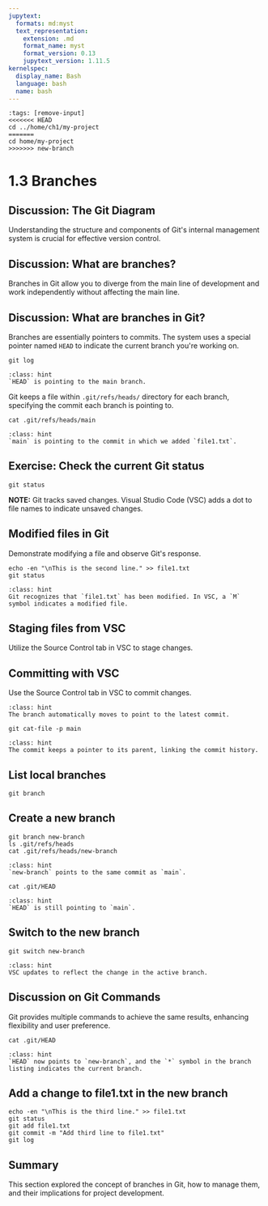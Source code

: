 ```yaml
---
jupytext:
  formats: md:myst
  text_representation:
    extension: .md
    format_name: myst
    format_version: 0.13
    jupytext_version: 1.11.5
kernelspec:
  display_name: Bash
  language: bash
  name: bash
---
```


```{code-cell} bash
:tags: [remove-input]
<<<<<<< HEAD
cd ../home/ch1/my-project
=======
cd home/my-project
>>>>>>> new-branch
```

# 1.3 Branches

## Discussion: The Git Diagram
Understanding the structure and components of Git's internal management system is crucial for effective version control.

## Discussion: What are branches?
Branches in Git allow you to diverge from the main line of development and work independently without affecting the main line.

## Discussion: What are branches in Git?
Branches are essentially pointers to commits. The system uses a special pointer named `HEAD` to indicate the current branch you're working on.

```{code-cell} bash
git log
```

```{admonition} What to notice
:class: hint
`HEAD` is pointing to the main branch.
```

Git keeps a file within `.git/refs/heads/` directory for each branch, specifying the commit each branch is pointing to.

```{code-cell} bash
cat .git/refs/heads/main
```

```{admonition} What to notice
:class: hint
`main` is pointing to the commit in which we added `file1.txt`.
```

## Exercise: Check the current Git status
```{code-cell} bash
git status
```

**NOTE:** Git tracks saved changes. Visual Studio Code (VSC) adds a dot to file names to indicate unsaved changes.

## Modified files in Git
Demonstrate modifying a file and observe Git's response.

```{code-cell} bash
echo -en "\nThis is the second line." >> file1.txt
git status
```

```{admonition} What to notice
:class: hint
Git recognizes that `file1.txt` has been modified. In VSC, a `M` symbol indicates a modified file.
```

## Staging files from VSC
Utilize the Source Control tab in VSC to stage changes.

## Committing with VSC
Use the Source Control tab in VSC to commit changes.

```{admonition} What to notice
:class: hint
The branch automatically moves to point to the latest commit.
```

```{code-cell} bash
git cat-file -p main
```

```{admonition} What to notice
:class: hint
The commit keeps a pointer to its parent, linking the commit history.
```

## List local branches
```{code-cell} bash
git branch
```

## Create a new branch
```{code-cell} bash
git branch new-branch
ls .git/refs/heads
cat .git/refs/heads/new-branch
```

```{admonition} What to notice
:class: hint
`new-branch` points to the same commit as `main`.
```

```{code-cell} bash
cat .git/HEAD
```

```{admonition} What to notice
:class: hint
`HEAD` is still pointing to `main`.
```

## Switch to the new branch
```{code-cell} bash
git switch new-branch
```

```{admonition} What to notice
:class: hint
VSC updates to reflect the change in the active branch.
```

## Discussion on Git Commands
Git provides multiple commands to achieve the same results, enhancing flexibility and user preference.

```{code-cell} bash
cat .git/HEAD
```

```{admonition} What to notice
:class: hint
`HEAD` now points to `new-branch`, and the `*` symbol in the branch listing indicates the current branch.
```

## Add a change to file1.txt in the new branch
```{code-cell} bash
echo -en "\nThis is the third line." >> file1.txt
git status
git add file1.txt
git commit -m "Add third line to file1.txt"
git log
```

## Summary
This section explored the concept of branches in Git, how to manage them, and their implications for project development.
